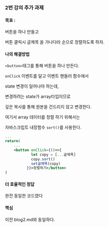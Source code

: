 ### 2번 강의 추가 과제

#### 목표 :

버튼을 하나 만들고 

버튼 클릭시 글제목 을 가나다라 순으로 정렬하도록 하자.

#### 나의 해결방법

```<button>```태그를 통해 버튼을 하나 만든다.

```onClick``` 이벤트를 달고 이벤트 핸들러 함수에서

state 변경이 일어나야 하는데, 

변경하려는 state가 array타입이므로

깊은 복사를 통해 원본을 건드리지 않고 변경한다.

여기서 array 데이터를 정렬 하기 위해서는 

자바스크립트 내장함수 ```sort()```를 사용한다.

```jsx
...
return(
    ...
    <button onClick={()=>{
            let copy = [...글제목]
            copy.sort()
            set글제목(copy)
          }}>정렬하기</button>
)
```

#### 더 효율적인 정답

완전 동일한 코드였다

#### 핵심

이전 blog2.md와 동일하다.
